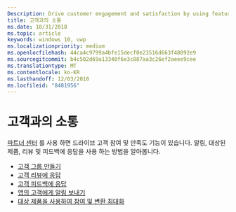```yaml
---
Description: Drive customer engagement and satisfaction by using features like notifications, targeted offers, responding to reviews and feedback, and more.
title: 고객과의 소통
ms.date: 10/31/2018
ms.topic: article
keywords: windows 10, uwp
ms.localizationpriority: medium
ms.openlocfilehash: 44ca4c9799a4bfe15decf0e23516d663f48092e9
ms.sourcegitcommit: b4c502d69a13340f6e3c887aa3c26ef2aeee9cee
ms.translationtype: MT
ms.contentlocale: ko-KR
ms.lasthandoff: 12/03/2018
ms.locfileid: "8481956"
---
```

# <a name="engage-with-your-customers"></a>고객과의 소통

[파트너 센터](https://partner.microsoft.com/dashboard) 를 사용 하면 드라이브 고객 참여 및 만족도 기능이 있습니다. 알림, 대상된 제품, 리뷰 및 피드백에 응답을 사용 하는 방법을 알아봅니다.

-   [고객 그룹 만들기](create-customer-groups.md)
-   [고객 리뷰에 응답](respond-to-customer-reviews.md)
-   [고객 피드백에 응답](respond-to-customer-feedback.md)
-   [앱의 고객에게 알림 보내기](send-push-notifications-to-your-apps-customers.md)
-   [대상 제품을 사용하여 참여 및 변환 최대화](use-targeted-offers-to-maximize-engagement-and-conversions.md)

 
